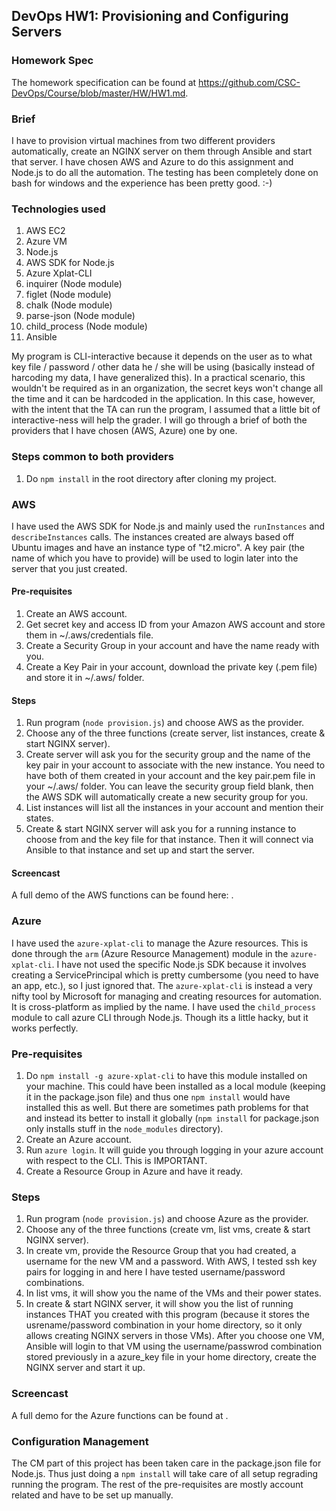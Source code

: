 ## DevOps HW1: Provisioning and Configuring Servers

### Homework Spec

The homework specification can be found at https://github.com/CSC-DevOps/Course/blob/master/HW/HW1.md. 

### Brief

I have to provision virtual machines from two different providers automatically, create an NGINX server on them through Ansible and start that server. I have chosen AWS and Azure to do this assignment and Node.js to do all the automation. The testing has been completely done on bash for windows and the experience has been pretty good. :-) 

### Technologies used

1. AWS EC2
2. Azure VM
3. Node.js
4. AWS SDK for Node.js
5. Azure Xplat-CLI 
6. inquirer (Node module)
7. figlet (Node module)
8. chalk (Node module)
9. parse-json (Node module)
10. child_process (Node module)
11. Ansible

My program is CLI-interactive because it depends on the user as to what key file / password / other data he / she will be using (basically instead of harcoding my data, I have generalized this). In a practical scenario, this wouldn't be required as in an organization, the secret keys won't change all the time and it can be hardcoded in the application. In this case, however, with the intent that the TA can run the program, I assumed that a little bit of interactive-ness will help the grader. I will go through a brief of both the providers that I have chosen (AWS, Azure) one by one. 

### Steps common to both providers

1. Do `npm install` in the root directory after cloning my project. 

### AWS

I have used the AWS SDK for Node.js and mainly used the `runInstances` and `describeInstances` calls. The instances created are always based off Ubuntu images and have an instance type of "t2.micro". A key pair (the name of which you have to provide) will be used to login later into the server that you just created.

#### Pre-requisites

1. Create an AWS account.
2. Get secret key and access ID from your Amazon AWS account and store them in ~/.aws/credentials file.
2. Create a Security Group in your account and have the name ready with you. 
3. Create a Key Pair in your account, download the private key (.pem file) and store it in ~/.aws/ folder.

#### Steps

1. Run program (`node provision.js`) and choose AWS as the provider.
2. Choose any of the three functions (create server, list instances, create & start NGINX server).
3. Create server will ask you for the security group and the name of the key pair in your account to associate with the new instance. You need to have both of them created in your account and the key pair.pem file in your ~/.aws/ folder. You can leave the security group field blank, then the AWS SDK will automatically create a new security group for you. 
4. List instances will list all the instances in your account and mention their states.
5. Create & start NGINX server will ask you for a running instance to choose from and the key file for that instance. Then it will connect via Ansible to that instance and set up and start the server. 

#### Screencast 

A full demo of the AWS functions can be found here: .

### Azure

I have used the `azure-xplat-cli` to manage the Azure resources. This is done through the `arm` (Azure Resource Management) module in the `azure-xplat-cli`. I have not used the specific Node.js SDK because it involves creating a ServicePrincipal which is pretty cumbersome (you need to have an app, etc.), so I just ignored that. The `azure-xplat-cli` is instead a very nifty tool by Microsoft for managing and creating resources for automation. It is cross-platform as implied by the name. I have used the `child_process` module to call azure CLI through Node.js. Though its a little hacky, but it works perfectly. 

### Pre-requisites

1. Do `npm install -g azure-xplat-cli` to have this module installed on your machine. This could have been installed as a local module (keeping it in the package.json file) and thus one `npm install` would have installed this as well. But there are sometimes path problems for that and instead its better to install it globally (`npm install` for package.json only installs stuff in the `node_modules` directory). 
2. Create an Azure account. 
3. Run `azure login`. It will guide you through logging in your azure account with respect to the CLI. This is IMPORTANT.
4. Create a Resource Group in Azure and have it ready.

### Steps

1. Run program (`node provision.js`) and choose Azure as the provider. 
2. Choose any of the three functions (create vm, list vms, create & start NGINX server).
3. In create vm, provide the Resource Group that you had created, a username for the new VM and a password. With AWS, I tested ssh key pairs for logging in and here I have tested username/password combinations. 
4. In list vms, it will show you the name of the VMs and their power states. 
5. In create & start NGINX server, it will show you the list of running instances THAT you created with this program (because it stores the usrename/password combination in your home directory, so it only allows creating NGINX servers in those VMs). After you choose one VM, Ansible will login to that VM using the username/passwrod combination stored previously in a azure_key file in your home directory, create the NGINX server and start it up. 

### Screencast 

A full demo for the Azure functions can be found at .

### Configuration Management

The CM part of this project has been taken care in the package.json file for Node.js. Thus just doing a `npm install` will take care of all setup regrading running the program. The rest of the pre-requisites are mostly account related and have to be set up manually. 
